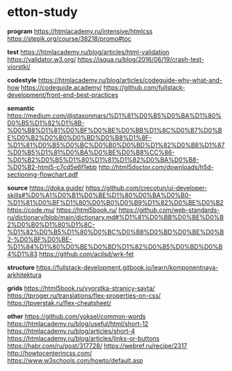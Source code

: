 # etton-study

**program**
https://htmlacademy.ru/intensive/htmlcss
https://stepik.org/course/38218/promo#toc

**test**
https://htmlacademy.ru/blog/articles/html-validation
https://validator.w3.org/
https://isqua.ru/blog/2016/06/19/crash-test-viorstki/

**codestyle**
https://htmlacademy.ru/blog/articles/codeguide-why-what-and-how
https://codeguide.academy/
https://github.com/fullstack-development/front-end-best-practices

**semantic**
https://medium.com/@stasonmars/%D1%81%D0%B5%D0%BA%D1%80%D0%B5%D1%82%D1%8B-%D0%B8%D1%81%D0%BF%D0%BE%D0%BB%D1%8C%D0%B7%D0%BE%D0%B2%D0%B0%D0%BD%D0%B8%D1%8F-%D1%81%D0%B5%D0%BC%D0%B0%D0%BD%D1%82%D0%B8%D1%87%D0%B5%D1%81%D0%BA%D0%BE%D0%B8%CC%86-%D0%B2%D0%B5%D1%80%D1%81%D1%82%D0%BA%D0%B8-%D0%B2-html5-c7cd5e6f1ebb
http://html5doctor.com/downloads/h5d-sectioning-flowchart.pdf

**source**
https://doka.guide/
https://github.com/crecotun/ui-developer-skills#%D0%A1%D0%B1%D0%BE%D1%80%D0%BA%D0%B0-%D1%81%D0%BF%D1%80%D0%B0%D0%B9%D1%82%D0%BE%D0%B2
https://code.mu/
https://html5book.ru/
https://github.com/web-standards-ru/dictionary/blob/main/dictionary.md#%D1%81%D0%BB%D0%BE%D0%B2%D0%B0%D1%80%D1%8C-%D1%82%D0%B5%D1%80%D0%BC%D0%B8%D0%BD%D0%BE%D0%B2-%D0%BF%D0%BE-%D1%84%D1%80%D0%BE%D0%BD%D1%82%D0%B5%D0%BD%D0%B4%D1%83
https://github.com/acilsd/wrk-fet

**structure**
https://fullstack-development.gitbook.io/learn/komponentnaya-arkhitektura

**grids**
https://html5book.ru/vyorstka-stranicy-sayta/
https://tproger.ru/translations/flex-properties-on-css/
https://tpverstak.ru/flex-cheatsheet/

**other**
https://github.com/yoksel/common-words
https://htmlacademy.ru/blog/useful/html/short-12
https://htmlacademy.ru/blog/articles/short-4
https://htmlacademy.ru/blog/articles/links-or-buttons
https://habr.com/ru/post/317728/
https://webref.ru/recipe/2317
http://howtocenterincss.com/
https://www.w3schools.com/howto/default.asp
